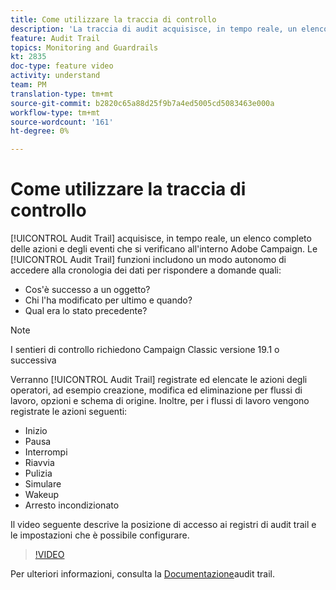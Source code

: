 ```yaml
---
title: Come utilizzare la traccia di controllo
description: 'La traccia di audit acquisisce, in tempo reale, un elenco completo delle azioni e degli eventi che si verificano all''interno  Adobe Campaign. '
feature: Audit Trail
topics: Monitoring and Guardrails
kt: 2835
doc-type: feature video
activity: understand
team: PM
translation-type: tm+mt
source-git-commit: b2820c65a88d25f9b7a4ed5005cd5083463e000a
workflow-type: tm+mt
source-wordcount: '161'
ht-degree: 0%

---
```



# Come utilizzare la traccia di controllo

[!UICONTROL Audit Trail] acquisisce, in tempo reale, un elenco completo delle azioni e degli eventi che si verificano all&#39;interno  Adobe Campaign. Le [!UICONTROL Audit Trail] funzioni includono un modo autonomo di accedere alla cronologia dei dati per rispondere a domande quali:

* Cos&#39;è successo a un oggetto?
* Chi l&#39;ha modificato per ultimo e quando?
* Qual era lo stato precedente?

>[!NOTE]
>
>I sentieri di controllo richiedono Campaign Classic versione 19.1 o successiva

Verranno [!UICONTROL Audit Trail] registrate ed elencate le azioni degli operatori, ad esempio creazione, modifica ed eliminazione per flussi di lavoro, opzioni e schema di origine. Inoltre, per i flussi di lavoro vengono registrate le azioni seguenti:

* Inizio
* Pausa
* Interrompi
* Riavvia
* Pulizia
* Simulare
* Wakeup
* Arresto incondizionato

Il video seguente descrive la posizione di accesso ai registri di audit trail e le impostazioni che è possibile configurare.

>[!VIDEO](https://video.tv.adobe.com/v/27425?quality=12)

Per ulteriori informazioni, consulta la [Documentazione](https://docs.adobe.com/content/help/en/campaign-classic/using/monitoring-campaign-classic/production-procedures/audit-trail.html)audit trail.
